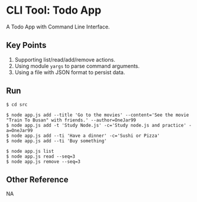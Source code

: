 # CLI Tool: Todo App

A Todo App with Command Line Interface.

## Key Points

1. Supporting list/read/add/remove actions.
1. Using module `yargs` to parse command arguments.
1. Using a file with JSON format to persist data.

## Run
````console
$ cd src

$ node app.js add --title 'Go to the movies' --content='See the movie "Train To Busan" with friends.' --author=OneJar99
$ node app.js add -t 'Study Node.js' -c='Study node.js and practice' -a=OneJar99
$ node app.js add --ti 'Have a dinner' -c='Sushi or Pizza'
$ node app.js add --ti 'Buy something'

$ node app.js list
$ node app.js read --seq=3
$ node app.js remove --seq=3
````

## Other Reference
NA

